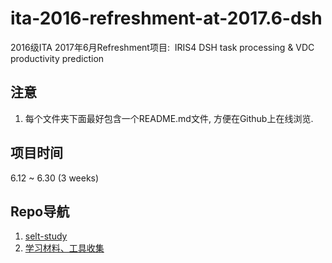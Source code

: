 # ita-2016-refreshment-at-2017.6-dsh
2016级ITA 2017年6月Refreshment项目:  IRIS4 DSH task processing &amp; VDC productivity prediction

## 注意
1. 每个文件夹下面最好包含一个README.md文件, 方便在Github上在线浏览.

## 项目时间
6.12 ~ 6.30 (3 weeks)

## Repo导航
1. [selt-study](https://github.com/yellowb/ita-2016-refreshment-at-2017.6-dsh/tree/master/self-study)
2. [学习材料、工具收集](https://github.com/yellowb/ita-2016-refreshment-at-2017.6-dsh/tree/master/material)
